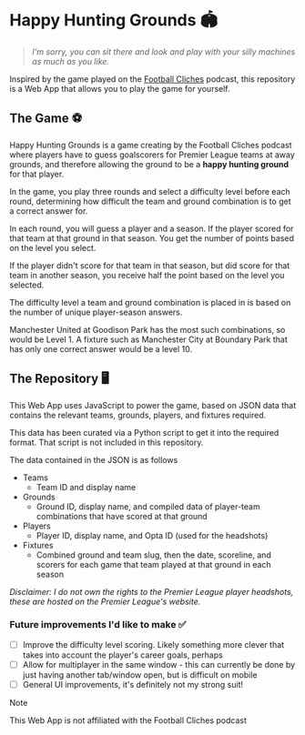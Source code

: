 # Happy Hunting Grounds :stadium:
 > *I'm sorry, you can sit there and look and play with your silly machines as much as you like.*

Inspired by the game played on the [Football Cliches](https://open.spotify.com/show/6U4LfcF1ymFwxRDEsUq3Gd) podcast, this repository is a Web App that allows you to play the game for yourself.

## The Game :soccer:
Happy Hunting Grounds is a game creating by the Football Cliches podcast where players have to guess goalscorers for Premier League teams at away grounds, and therefore allowing the ground to be a **happy hunting ground** for that player.

In the game, you play three rounds and select a difficulty level before each round, determining how difficult the team and ground combination is to get a correct answer for.

In each round, you will guess a player and a season. If the player scored for that team at that ground in that season. You get the number of points based on the level you select.

If the player didn't score for that team in that season, but did score for that team in another season, you receive half the point based on the level you selected.

The difficulty level a team and ground combination is placed in is based on the number of unique player-season answers.

Manchester United at Goodison Park has the most such combinations, so would be Level 1. A fixture such as Manchester City at Boundary Park that has only one correct answer would be a level 10.

## The Repository :desktop_computer:
This Web App uses JavaScript to power the game, based on JSON data that contains the relevant teams, grounds, players, and fixtures required.

This data has been curated via a Python script to get it into the required format. That script is not included in this repository.

The data contained in the JSON is as follows

- Teams
  - Team ID and display name
- Grounds
  - Ground ID, display name, and compiled data of player-team combinations that have scored at that ground
- Players
  - Player ID, display name, and Opta ID (used for the headshots)
- Fixtures
  - Combined ground and team slug, then the date, scoreline, and scorers for each game that team played at that ground in each season

_Disclaimer: I do not own the rights to the Premier League player headshots, these are hosted on the Premier League's website._

### Future improvements I'd like to make :white_check_mark:
- [ ] Improve the difficulty level scoring. Likely something more clever that takes into account the player's career goals, perhaps
- [ ] Allow for multiplayer in the same window - this can currently be done by just having another tab/window open, but is difficult on mobile
- [ ] General UI improvements, it's definitely not my strong suit!

> [!NOTE]
> This Web App is not affiliated with the Football Cliches podcast